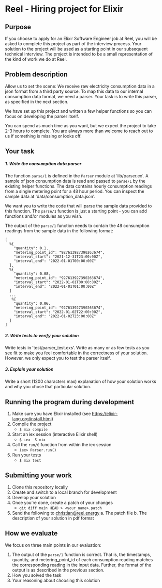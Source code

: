 # Reel - Hiring project for Elixir

## Purpose

If you choose to apply for an Elixir Software Engineer job at Reel, you will be asked to complete this project as part of the interview process. Your solution to the project will be used as a starting point in our subsequent technical interview. The project is intended to be a small representation of the kind of work we do at Reel.

## Problem description

Allow us to set the scene: We receive raw electricity consumption data in a json format from a third party source. To map this data to our internal consumption data format, we need a parser. Your task is to write this parser, as specified in the next section.

We have set up this project and written a few helper functions so you can focus on developing the parser itself.

You can spend as much time as you want, but we expect the project to take 2-3 hours to complete. You are always more than welcome to reach out to us if something is missing or looks off.

## Your task

##### 1. Write the consumption data parser

The function `parse/1` is defined in the `Parser` module at 'lib/parser.ex'. A sample of json consumption data is read and passed to `parse/1` by the existing helper functions. The data contains hourly consumption readings from a single metering point for a 48 hour period. You can inspect the sample data at 'data/consumption_data.json'.

We want you to write the code that will parse the sample data provided to this function. The `parse/1` function is just a starting point - you can add functions and/or modules as you wish.

The output of the `parse/1` function needs to contain the 48 consumption readings from the sample data in the following format:

```
[
  %{
    "quantity": 0.1,
    "metering_point_id": "927613927390263674",
    "interval_start": "2021-12-31T23:00:00Z",
    "interval_end": "2022-01-01T00:00:00Z"
  },
  %{
    "quantity": 0.08,
    "metering_point_id": "927613927390263674",
    "interval_start": "2022-01-01T00:00:00Z",
    "interval_end": "2022-01-01T01:00:00Z"
  }
  ...
   %{
    "quantity": 0.06,
    "metering_point_id": "927613927390263674",
    "interval_start": "2022-01-02T22:00:00Z",
    "interval_end": "2022-01-02T23:00:00Z"
  }
]
```

##### 2. Write tests to verify your solution

Write tests in 'test/parser_test.exs'. Write as many or as few tests as you see fit to make you feel comfortable in the correctness of your solution. However, we only expect you to test the parser itself.

##### 3. Explain your solution

Write a short (1200 characters max) explanation of how your solution works and why you chose that particular solution.

## Running the program during development

1. Make sure you have Elixir installed (see https://elixir-lang.org/install.html)
2. Compile the project
   - `$ mix compile`
3. Start an iex session (interactive Elixir shell)
   - `$ iex -S mix`
4. Call the `run/0` function from within the iex session
   - `iex> Parser.run()`
5. Run your tests
   - `$ mix test`

## Submitting your work

1. Clone this repository locally
2. Create and switch to a local branch for development
3. Develop your solution
4. Once you're done, create a patch of your changes
   - `git diff main HEAD > <your_name>.patch`
5. Send the following to christian@reel.energy
   a. The patch file
   b. The description of your solution in pdf format

## How we evaluate

We focus on three main points in our evaluation:

1. The output of the `parse/1` function is correct. That is, the timestamps, quantity, and metering_point_id of each consumption reading matches the corresponding reading in the input data. Further, the format of the output is as described in the previous section.
2. How you solved the task
3. Your reasoning about choosing this solution
